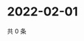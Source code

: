 # 2022-02-01

共 0 条

<!-- BEGIN WEIBO -->
<!-- 最后更新时间 Tue Feb 01 2022 21:14:45 GMT+0800 (China Standard Time) -->

<!-- END WEIBO -->
